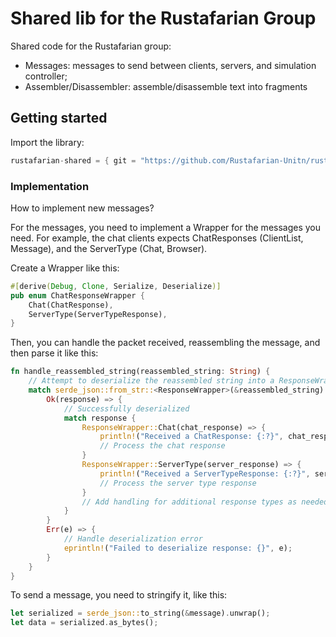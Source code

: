 # Shared lib for the Rustafarian Group

Shared code for the Rustafarian group:

- Messages: messages to send between clients, servers, and simulation controller;
- Assembler/Disassembler: assemble/disassemble text into fragments

## Getting started

Import the library:

```rust
rustafarian-shared = { git = "https://github.com/Rustafarian-Unitn/rustafarian-shared", branch = "main" }
```

### Implementation

How to implement new messages?

For the messages, you need to implement a Wrapper for the messages you need. For example, the chat clients expects ChatResponses (ClientList, Message), and the ServerType (Chat, Browser).

Create a Wrapper like this:

```rust
#[derive(Debug, Clone, Serialize, Deserialize)]
pub enum ChatResponseWrapper {
    Chat(ChatResponse),
    ServerType(ServerTypeResponse),
}
```

Then, you can handle the packet received, reassembling the message, and then parse it like this:

```rust
fn handle_reassembled_string(reassembled_string: String) {
    // Attempt to deserialize the reassembled string into a ResponseWrapper
    match serde_json::from_str::<ResponseWrapper>(&reassembled_string) {
        Ok(response) => {
            // Successfully deserialized
            match response {
                ResponseWrapper::Chat(chat_response) => {
                    println!("Received a ChatResponse: {:?}", chat_response);
                    // Process the chat response
                }
                ResponseWrapper::ServerType(server_response) => {
                    println!("Received a ServerTypeResponse: {:?}", server_response);
                    // Process the server type response
                }
                // Add handling for additional response types as needed
            }
        }
        Err(e) => {
            // Handle deserialization error
            eprintln!("Failed to deserialize response: {}", e);
        }
    }
}

```

To send a message, you need to stringify it, like this:

```rust
let serialized = serde_json::to_string(&message).unwrap();
let data = serialized.as_bytes();
```
